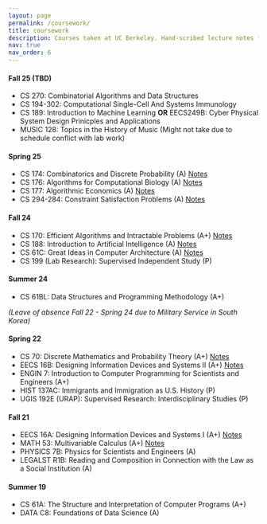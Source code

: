 ```yaml
---
layout: page
permalink: /coursework/
title: coursework
description: Courses taken at UC Berkeley. Hand-scribed lecture notes for selected courses. All notes are free for use.
nav: true
nav_order: 6
---
```


#### Fall 25 (TBD)
- CS 270: Combinatorial Algorithms and Data Structures
- CS 194-302: Computational Single-Cell And Systems Immunology
- CS 189: Introduction to Machine Learning **OR** EECS249B: Cyber Physical System Design Prinicples and Applications
- MUSIC 128: Topics in the History of Music (Might not take due to schedule conflict with lab work)

#### Spring 25 
- CS 174: Combinatorics and Discrete Probability (A) [Notes](../assets/pdf/class_notes/CS174.pdf)
- CS 176: Algorithms for Computational Biology (A) [Notes](../assets/pdf/class_notes/CS176.pdf)
- CS 177: Algorithmic Economics (A) [Notes](../assets/pdf/class_notes/CS177.pdf)
- CS 294-284: Constraint Satisfaction Problems (A) [Notes](../assets/pdf/class_notes/CS294-CSP.pdf)

#### Fall 24
- CS 170: Efficient Algorithms and Intractable Problems (A+) [Notes](../assets/pdf/class_notes/CS170.pdf)
- CS 188: Introduction to Artificial Intelligence (A) [Notes](../assets/pdf/class_notes/CS188.pdf)
- CS 61C: Great Ideas in Computer Architecture (A) [Notes](../assets/pdf/class_notes/CS61C.pdf)
- CS 199 (Lab Research): Supervised Independent Study (P)

#### Summer 24
- CS 61BL: Data Structures and Programming Methodology (A+)

*(Leave of absence Fall 22 - Spring 24 due to Military Service in South Korea)*

#### Spring 22
- CS 70: Discrete Mathematics and Probability Theory (A+) [Notes](../assets/pdf/class_notes/CS70.pdf)
- EECS 16B: Designing Information Devices and Systems II (A+) [Notes](../assets/pdf/class_notes/EECS16B.pdf)
- ENGIN 7: Introduction to Computer Programming for Scientists and Engineers (A+)
- HIST 137AC: Immigrants and Immigration as U.S. History (P)
- UGIS 192E (URAP): Supervised Research: Interdisciplinary Studies (P)

#### Fall 21
- EECS 16A: Designing Information Devices and Systems I (A+) [Notes](../assets/pdf/class_notes/EECS16A.pdf)
- MATH 53: Multivariable Calculus (A+) [Notes](../assets/pdf/class_notes/MATH53.pdf)
- PHYSICS 7B: Physics for Scientists and Engineers (A)
- LEGALST R1B: Reading and Composition in Connection with the Law as a Social Institution (A)

#### Summer 19
- CS 61A: The Structure and Interpretation of Computer Programs (A+)
- DATA C8: Foundations of Data Science (A)
